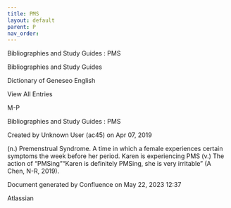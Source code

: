 ```yaml
---
title: PMS
layout: default
parent: P
nav_order:
---
```


Bibliographies and Study Guides : PMS

Bibliographies and Study Guides

Dictionary of Geneseo English

View All Entries

M-P

Bibliographies and Study Guides : PMS

Created by  Unknown User (ac45) on Apr 07, 2019

(n.) Premenstrual Syndrome. A time in which a female experiences certain symptoms the week before her period. Karen is experiencing PMS (v.) The action of “PMSing”“Karen is definitely PMSing, she is very irritable” (A Chen, N-R, 2019).

Document generated by Confluence on May 22, 2023 12:37

Atlassian
